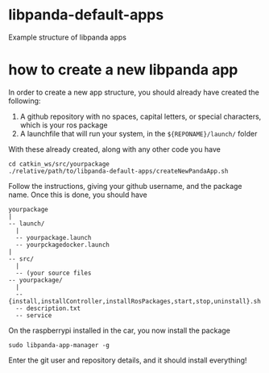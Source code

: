 # libpanda-default-apps
Example structure of libpanda apps

# how to create a new libpanda app

In order to create a new app structure, you should already have created the following:
1. A github repository with no spaces, capital letters, or special characters, which is your ros package
2. A launchfile that will run your system, in the `${REPONAME}/launch/` folder

With these already created, along with any other code you have

```
cd catkin_ws/src/yourpackage
./relative/path/to/libpanda-default-apps/createNewPandaApp.sh
```

Follow the instructions, giving your github username, and the package name. Once this is done, you should have

```
yourpackage
|
-- launch/
  |
  -- yourpackage.launch
  -- yourpckagedocker.launch
|
-- src/
  |
  -- (your source files
-- yourpackage/
  |
  -- {install,installController,installRosPackages,start,stop,uninstall}.sh
  -- description.txt
  -- service
```

On the raspberrypi installed in the car, you now install the package

```
sudo libpanda-app-manager -g
```

Enter the git user and repository details, and it should install everything!
